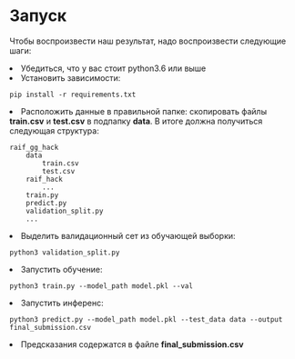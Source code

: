 # Запуск
Чтобы воспроизвести наш результат, надо воспроизвести следующие шаги:
    <li> Убедиться, что у вас стоит python3.6 или выше </li>
    <li> Установить зависимости:
    
    pip install -r requirements.txt 
</li>
    <li> Расположить данные в правильной папке: скопировать файлы <b>train.csv</b> и <b>test.csv</b> в подпапку <b>data</b>. В итоге должна получиться следующая структура: 
    
    raif_gg_hack
        data
            train.csv
            test.csv
        raif_hack
            ...
        train.py
        predict.py
        validation_split.py
        ...
</li>
    <li> Выделить валидационный сет из обучающей выборки:

    python3 validation_split.py

</li>
    <li> Запустить обучение:

    python3 train.py --model_path model.pkl --val
</li>
    <li> Запустить инференс:
    
    python3 predict.py --model_path model.pkl --test_data data --output final_submission.csv
</li>
    <li> Предсказания содержатся в файле <b>final_submission.csv</b></li>
</ol>